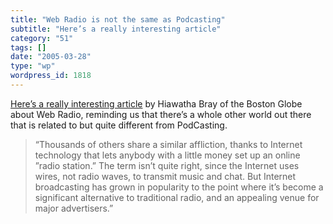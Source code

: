 ```yaml
---
title: "Web Radio is not the same as Podcasting"
subtitle: "Here’s a really interesting article"
category: "51"
tags: []
date: "2005-03-28"
type: "wp"
wordpress_id: 1818
---
```

[Here’s a really interesting article](http://www.boston.com/business/personaltech/articles/2005/03/28/web_radio_quickly_finding_niche_markets/) by Hiawatha Bray of the Boston Globe about Web Radio, reminding us that there’s a whole other world out there that is related to but quite different from PodCasting.

> “Thousands of others share a similar affliction, thanks to Internet technology that lets anybody with a little money set up an online ”radio station.” The term isn’t quite right, since the Internet uses wires, not radio waves, to transmit music and chat. But Internet broadcasting has grown in popularity to the point where it’s become a significant alternative to traditional radio, and an appealing venue for major advertisers.”